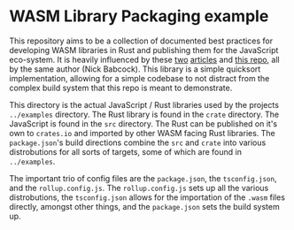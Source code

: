 # WASM Library Packaging example

This repository aims to be a collection of documented best practices for developing WASM libraries in Rust and publishing them for the JavaScript eco-system. It is heavily influenced by these [two](https://nickb.dev/blog/results-of-authoring-a-js-library-with-rust-and-wasm/) [articles](https://nickb.dev/blog/recommendations-when-publishing-a-wasm-library/) and [this repo](https://github.com/nickbabcock/jomini/), all by the same author (Nick Babcock). This library is a simple quicksort implementation, allowing for a simple codebase to not distract from the complex build system that this repo is meant to demonstrate.

This directory is the actual JavaScript / Rust libraries used by the projects `../examples` directory. The Rust library is found in the `crate` directory. The JavaScript is found in the `src` directory. The Rust can be published on it's own to `crates.io` and imported by other WASM facing Rust libraries. The `package.json`'s build directions combine the `src` and `crate` into various distrobutions for all sorts of targets, some of which are found in `../examples`.

The important trio of config files are the `package.json`, the `tsconfig.json`, and the `rollup.config.js`. The `rollup.config.js` sets up all the various distrobutions, the `tsconfig.json` allows for the importation of the `.wasm` files directly, amongst other things, and the `package.json` sets the build system up.
